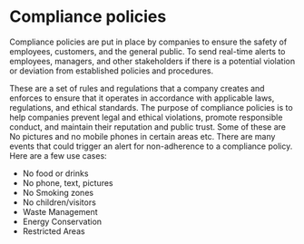 # **Compliance policies** 

Compliance policies are put in place by companies to ensure the safety of employees, customers, and the general public. To send real-time alerts to employees, managers, and other stakeholders if there is a potential violation or deviation from established policies and procedures.

These are a set of rules and regulations that a company creates and enforces to ensure that it operates in accordance with applicable laws, regulations, and ethical standards. The purpose of compliance policies is to help companies prevent legal and ethical violations, promote responsible conduct, and maintain their reputation and public trust. Some of these are  No pictures and no mobile phones in certain areas etc.
There are many events that could trigger an alert for non-adherence to a compliance policy. Here are a few use cases:

- No food or drinks
- No phone, text, pictures
- No Smoking zones
- No children/visitors
- Waste Management
- Energy Conservation
- Restricted Areas